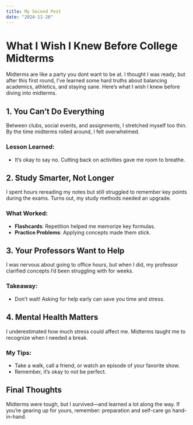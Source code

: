 ```yaml
---
title: My Second Post
date: "2024-11-20"
---
```


# What I Wish I Knew Before College Midterms  

Midterms are like a party you dont want to be at. I thought I was ready, but after this first round, I’ve learned some hard truths about balancing academics, athletics, and staying sane. Here’s what I wish I knew before diving into midterms.  

## 1. You Can’t Do Everything  
Between clubs, social events, and assignments, I stretched myself too thin. By the time midterms rolled around, I felt overwhelmed.  

### Lesson Learned:  
- It’s okay to say no. Cutting back on activities gave me room to breathe.  

## 2. Study Smarter, Not Longer  
I spent hours rereading my notes but still struggled to remember key points during the exams. Turns out, my study methods needed an upgrade.  

### What Worked:  
- **Flashcards**: Repetition helped me memorize key formulas.  
- **Practice Problems**: Applying concepts made them stick.  

## 3. Your Professors Want to Help  
I was nervous about going to office hours, but when I did, my professor clarified concepts I’d been struggling with for weeks.  

### Takeaway:  
- Don’t wait! Asking for help early can save you time and stress.  

## 4. Mental Health Matters  
I underestimated how much stress could affect me. Midterms taught me to recognize when I needed a break.  

### My Tips:  
- Take a walk, call a friend, or watch an episode of your favorite show.  
- Remember, it’s okay to not be perfect.  

## Final Thoughts  
Midterms were tough, but I survived—and learned a lot along the way. If you’re gearing up for yours, remember: preparation and self-care go hand-in-hand.  
